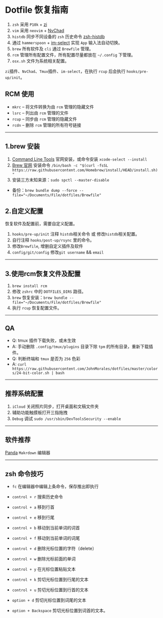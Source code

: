 # Dotfile 恢复指南

1. `zsh` 采用 `P10k` + [zi](https://wiki.zshell.dev/zh-Hans/)
2. `vim` 采用 `neovim` + [NvChad](https://nvchad.com)
5. `histdb` 同步不同设备的 `zsh` 历史命令 [zsh-histdb](https://github.com/larkery/zsh-histdb)
3. 通过 `hammerspoon` + [im-select](https://github.com/daipeihust/im-select/tree/master/im-select-mac/out) 实现 `App` 输入法自动切换。
4. `brew` 所有软件及 `cli` 通过 `Brewfile` 管理。
5. `rcm` 管理所有配置文件，所有配置尽量都放在 `~/.config` 下管理。
6. `osx.sh` 文件为系统相关配置。

`zi`插件、`NvChad`、`Tmux`插件、`im-select`，在执行 `rcup` 后会执行 `hooks/pre-up/init`。

## RCM 使用

- `mkrc` – 将文件转换为由 `rcm` 管理的隐藏文件
- `lsrc` – 列出由 `rcm` 管理的文件
- `rcup` – 同步由 `rcm` 管理的隐藏文件
- `rcdn` – 删除 `rcm`  管理的所有符号链接
---

## 1.brew 安装

1. [Command Line Tools](https://developer.apple.com/download/all/?q=Command) 官网安装，或命令安装 `xcode-select --install`
2. [Brew 官网](https://brew.sh/index_zh-cn) 安装命令 `/bin/bash -c "$(curl -fsSL https://raw.githubusercontent.com/Homebrew/install/HEAD/install.sh)"`
3. 安装三方未知来源：`sudo spctl --master-disable`

* 备份：`brew bundle dump --force --file="~/Documents/File/dotfiles/Brewfile"`

## 2.自定义配置

恢复软件及配置前，需要自定义配置。

1. `hooks/pre-up/init` 注释 `histdb`相关命令 或 修改`histdb`相关配置。
2. 自行注释 `hooks/post-up/rsync` 里的命令。
3. 修改`Brewfile`, 增删自定义插件及软件
4. `config/git/config` 修改`git username` && `email`
---


## 3.使用rcm恢复文件及配置
1. `brew install rcm`
2. 修改 `zshrc` 中的 `DOTFILES_DIRS` 路径。
3. `brew` 恢复安装：`brew bundle --file="~/Documents/File/dotfiles/Brewfile"`
4. 执行 `rcup` 恢复配置文件。

---

## QA
* Q: tmux 插件下载失败，或未生效
* A: 手动删除 `.config/tmux/plugins` 目录下除 `tpm` 的所有目录，重新下载插件。
* Q: 判断终端和 `tmux` 是否为 `256` 色彩
* A: `curl https://raw.githubusercontent.com/JohnMorales/dotfiles/master/colors/24-bit-color.sh | bash`
---

## 推荐系统配置

1. `iCloud` 关闭照片同步，打开桌面和文稿文件夹
2. 辅助功能触摸板打开三指拖拽
3. `Debug` 调试 `sudo /usr/sbin/DevToolsSecurity --enable`
---

## 软件推荐
[Panda](https://bear.app/cn/alpha/) `Makrdown` 编辑器

---

## zsh 命令技巧

* `fc` 在编辑器中编辑上条命令，保存推出即执行

* `control + r` 搜索历史命令
* `control + a` 移到行首
* `control + e` 移到行尾
* `control + b` 移动到当前单词的词首
* `control + f` 移动到当前单词的词尾
* `control + d` 删除光标位置的字符（delete）
* `control + w` 删除光标前面的单词
* `control + y` 在光标位置粘贴文本
* `control + k` 剪切光标位置到行尾的文本
* `control + u` 剪切光标位置到行首的文本
* `option + d` 剪切光标位置到词尾的文本
* `option + Backspace` 剪切光标位置到词首的文本。
